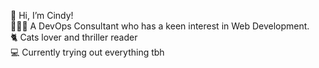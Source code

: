 👋 Hi, I’m Cindy! <br>
👩🏻‍💻 A DevOps Consultant who has a keen interest in Web Development. <br>
🐈 Cats lover and thriller reader <br>
💻 Currently trying out everything tbh <br>

<!---
cxindy/cxindy is a ✨ special ✨ repository because its `README.md` (this file) appears on your GitHub profile.
You can click the Preview link to take a look at your changes.
--->
